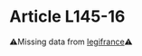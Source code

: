 # Article L145-16

⚠️Missing data from [legifrance](https://www.legifrance.gouv.fr/codes/article_lc/LEGIARTI000006221792)⚠️